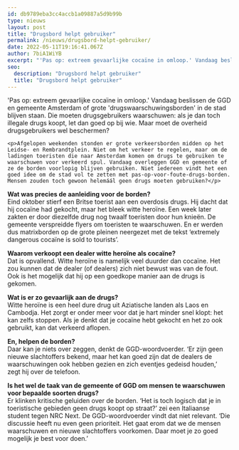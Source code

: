 ```yaml
---
id: db9789eba3cc4accb1a09887a5d9b99b
type: nieuws
layout: post
title: "Drugsbord helpt gebruiker"
permalink: /nieuws/drugsbord-helpt-gebruiker/
date: 2022-05-11T19:16:41.067Z
author: 7biA1WiYB
excerpt: "'Pas op: extreem gevaarlijke cocaïne in omloop.' Vandaag beslissen de GGD en gemeente Amsterdam of grote 'drugswaarschuwingsborden' in de stad blijven staan. Die moeten drugsgebruikers waarschuwen: als je dan toch illegale drugs koopt, let dan goed op bij wie. Maar moet de overheid drugsgebruikers wel beschermen?  "
seo:
  description: "Drugsbord helpt gebruiker"
  title: "Drugsbord helpt gebruiker"
---
```

'Pas op: extreem gevaarlijke cocaïne in omloop.' Vandaag beslissen de GGD en gemeente Amsterdam of grote 'drugswaarschuwingsborden' in de stad blijven staan. Die moeten drugsgebruikers waarschuwen: als je dan toch illegale drugs koopt, let dan goed op bij wie. Maar moet de overheid drugsgebruikers wel beschermen?  

    <p>Afgelopen weekenden stonden er grote verkeersborden midden op het Leidse- en Rembrandtplein. Niet om het verkeer te regelen, maar om de ladingen toeristen die naar Amsterdam komen om drugs te gebruiken te waarschuwen voor verkeerd spul. Vandaag overleggen GGD en gemeente of ze de borden voorlopig blijven gebruiken. Niet iedereen vindt het een goed idee om de stad vol te zetten met pas-op-voor-foute-drugs-borden. Mensen zouden toch gewoon helemáál geen drugs moeten gebruiken?</p>
<p><strong>Wat was precies de aanleiding voor de borden?</strong><br>Eind oktober stierf een Britse toerist aan een overdosis drugs. Hij dacht dat hij cocaïne had gekocht, maar het bleek witte heroïne. Een week later zakten er door diezelfde drug nog twaalf toeristen door hun knieën. De gemeente verspreidde flyers om toeristen te waarschuwen. En er werden dus matrixborden op de grote pleinen neergezet met de tekst ‘extremely dangerous cocaïne is sold to tourists’.</p>
<p><strong>Waarom verkoopt een dealer witte heroïne als cocaïne?</strong><br>Dat is opvallend. Witte heroïne is namelijk veel duurder dan cocaïne. Het zou kunnen dat de dealer (of dealers) zich niet bewust was van de fout. Ook is het mogelijk dat hij op een goedkope manier aan de drugs is gekomen.</p>
<p><strong>Wat is er zo gevaarlijk aan de drugs?</strong><br>Witte heroïne is een heel dure drug uit Aziatische landen als Laos en Cambodja. Het zorgt er onder meer voor dat je hart minder snel klopt: het kan zelfs stoppen. Als je denkt dat je cocaïne hebt gekocht en het zo ook gebruikt, kan dat verkeerd aflopen.</p>
<p><strong>En, helpen de borden?</strong><br>Daar kan je niets over zeggen, denkt de GGD-woordvoerder. ‘Er zijn geen nieuwe slachtoffers bekend, maar het kan goed zijn dat de dealers de waarschuwingen ook hebben gezien en zich eventjes gedeisd houden,’ zegt hij over de telefoon. </p>
<p><strong>Is het wel de taak van de gemeente of GGD om mensen te waarschuwen voor bepaalde soorten drugs?</strong><br>Er klinken kritische geluiden over de borden. ‘Het is toch logisch dat je in toeristische gebieden geen drugs koopt op straat?’ zei een Italiaanse student tegen NRC Next. De GGD-woordvoerder vindt dat niet relevant. ‘Die discussie heeft nu even geen prioriteit. Het gaat erom dat we de mensen waarschuwen en nieuwe slachtoffers voorkomen. Daar moet je zo goed mogelijk je best voor doen.’</p>  
